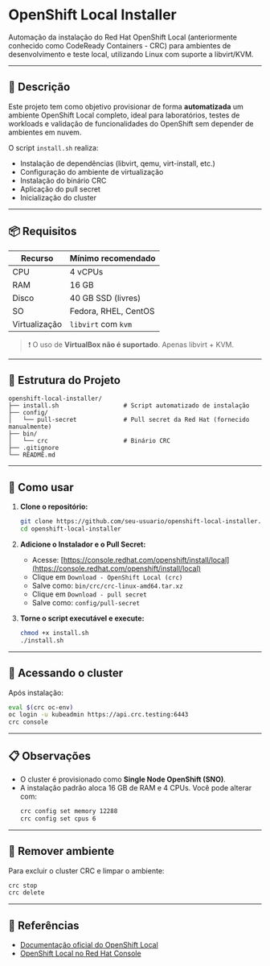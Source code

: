 # OpenShift Local Installer

Automação da instalação do Red Hat OpenShift Local (anteriormente conhecido como CodeReady Containers - CRC) para ambientes de desenvolvimento e teste local, utilizando Linux com suporte a libvirt/KVM.

---

## 📌 Descrição

Este projeto tem como objetivo provisionar de forma **automatizada** um ambiente OpenShift Local completo, ideal para laboratórios, testes de workloads e validação de funcionalidades do OpenShift sem depender de ambientes em nuvem.

O script `install.sh` realiza:

- Instalação de dependências (libvirt, qemu, virt-install, etc.)
- Configuração do ambiente de virtualização
- Instalação do binário CRC
- Aplicação do pull secret
- Inicialização do cluster

---

## 📦 Requisitos

| Recurso        | Mínimo recomendado       |
|----------------|--------------------------|
| CPU            | 4 vCPUs                  |
| RAM            | 16 GB                    |
| Disco          | 40 GB SSD (livres)       |
| SO             | Fedora, RHEL, CentOS     |
| Virtualização  | `libvirt` com `kvm`      |

> ❗ O uso de **VirtualBox não é suportado**. Apenas libvirt + KVM.

---

## 📁 Estrutura do Projeto

```
openshift-local-installer/
├── install.sh                  # Script automatizado de instalação
├── config/
│   └── pull-secret             # Pull secret da Red Hat (fornecido manualmente)
├── bin/
│   └── crc                     # Binário CRC
├── .gitignore
└── README.md
```

---

## 🚀 Como usar

1. **Clone o repositório:**
   ```bash
   git clone https://github.com/seu-usuario/openshift-local-installer.git
   cd openshift-local-installer
   ```

2. **Adicione o Instalador e o Pull Secret:**
   - Acesse: [https://console.redhat.com/openshift/install/local](https://console.redhat.com/openshift/install/local)
   - Clique em `Download - OpenShift Local (crc)`
   - Salve como: `bin/crc/crc-linux-amd64.tar.xz`
   - Clique em `Download - pull secret`
   - Salve como: `config/pull-secret`

3. **Torne o script executável e execute:**
   ```bash
   chmod +x install.sh
   ./install.sh
   ```

---

## 🧪 Acessando o cluster

Após instalação:

```bash
eval $(crc oc-env)
oc login -u kubeadmin https://api.crc.testing:6443
crc console
```

---

## 📋 Observações

- O cluster é provisionado como **Single Node OpenShift (SNO)**.
- A instalação padrão aloca 16 GB de RAM e 4 CPUs. Você pode alterar com:
  ```bash
  crc config set memory 12288
  crc config set cpus 6
  ```

---

## 🧼 Remover ambiente

Para excluir o cluster CRC e limpar o ambiente:

```bash
crc stop
crc delete
```

---

## 📘 Referências

- [Documentação oficial do OpenShift Local](https://www.redhat.com/en/blog/install-openshift-local)
- [OpenShift Local no Red Hat Console](https://console.redhat.com/openshift/create/local)
